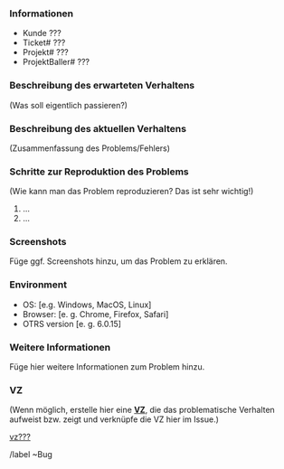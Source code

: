 ### Informationen

<!-- falls vorhanden -->
*  Kunde          ???
*  Ticket#        ???
*  Projekt#       ???
*  ProjektBaller# ???

### Beschreibung des erwarteten Verhaltens
(Was soll eigentlich passieren?)

<!-- ![erwartete](erwartete.png) -->

### Beschreibung des aktuellen Verhaltens
(Zusammenfassung des Problems/Fehlers)

<!-- ![aktuell](aktuell.png) -->

### Schritte zur Reproduktion des Problems
(Wie kann man das Problem reproduzieren? Das ist sehr wichtig!)

1. ...
2. ...

### Screenshots
Füge ggf. Screenshots hinzu, um das Problem zu erklären.

<!-- ![weitere Screenshots](Screenshots.png) -->

### Environment
 - OS: [e.g. Windows, MacOS, Linux]
 - Browser: [e. g. Chrome, Firefox, Safari]
 - OTRS version [e. g. 6.0.15]

### Weitere Informationen
Füge hier weitere Informationen zum Problem hinzu.

### VZ
(Wenn möglich, erstelle hier eine __[VZ](https://znuny.zammad.com/#vz_systems)__, die das problematische Verhalten aufweist bzw. zeigt und verknüpfe die VZ hier im Issue.)

[vz???](http://vz???.test.znuny.com/otrs/index.pl)

/label ~Bug
